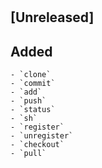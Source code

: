 #

## [Unreleased]

## Added
    - `clone`
    - `commit`
    - `add`
    - `push`
    - `status`
    - `sh`
    - `register`
    - `unregister`
    - `checkout`
    - `pull`